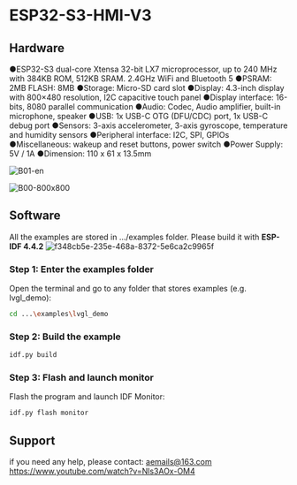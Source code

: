 # ESP32-S3-HMI-V3

## Hardware
●ESP32-S3 dual-core Xtensa 32-bit LX7 microprocessor, up to 240 MHz with 384KB ROM, 512KB SRAM. 2.4GHz WiFi and Bluetooth 5
●PSRAM: 2MB     FLASH: 8MB
●Storage: Micro-SD card slot
●Display: 4.3-inch display with 800×480 resolution, I2C capacitive touch panel
●Display interface: 16-bits, 8080 parallel communication
●Audio: Codec, Audio amplifier, built-in microphone, speaker
●USB: 1x USB-C OTG (DFU/CDC) port, 1x USB-C debug port
●Sensors: 3-axis accelerometer, 3-axis gyroscope, temperature and humidity sensors
●Peripheral interface: I2C, SPI, GPIOs
●Miscellaneous: wakeup and reset buttons, power switch
●Power Supply: 5V / 1A
●Dimension: 110 x 61 x 13.5mm

![B01-en](https://user-images.githubusercontent.com/10337553/179403894-12db0b61-64a1-4383-a967-e4f00776ee1e.png)

![B00-800x800](https://user-images.githubusercontent.com/10337553/179403909-1f0d9f97-f844-46a2-9fde-c18f916608db.png)

## Software
All the examples are stored in .../examples folder. Please build it with **ESP-IDF 4.4.2**
![f348cb5e-235e-468a-8372-5e6ca2c9965f](https://github.com/W00ng/ESP32-S3-HMI-V3/assets/10337553/a69f3fcd-1425-4838-94a4-f8502d2b7bf5)

### Step 1: Enter the examples folder
Open the terminal and go to any folder that stores examples (e.g. lvgl_demo):

```bash
cd ...\examples\lvgl_demo
```

### Step 2: Build the example

```bash
idf.py build
```

### Step 3: Flash and launch monitor
Flash the program and launch IDF Monitor:

```bash
idf.py flash monitor
```

## Support

if you need any help, please contact: aemails@163.com
https://www.youtube.com/watch?v=Nls3AOx-OM4

